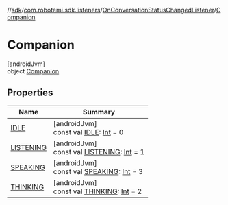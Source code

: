 //[sdk](../../../../index.md)/[com.robotemi.sdk.listeners](../../index.md)/[OnConversationStatusChangedListener](../index.md)/[Companion](index.md)

# Companion

[androidJvm]\
object [Companion](index.md)

## Properties

| Name | Summary |
|---|---|
| [IDLE](-i-d-l-e.md) | [androidJvm]<br>const val [IDLE](-i-d-l-e.md): [Int](https://kotlinlang.org/api/latest/jvm/stdlib/kotlin/-int/index.html) = 0 |
| [LISTENING](-l-i-s-t-e-n-i-n-g.md) | [androidJvm]<br>const val [LISTENING](-l-i-s-t-e-n-i-n-g.md): [Int](https://kotlinlang.org/api/latest/jvm/stdlib/kotlin/-int/index.html) = 1 |
| [SPEAKING](-s-p-e-a-k-i-n-g.md) | [androidJvm]<br>const val [SPEAKING](-s-p-e-a-k-i-n-g.md): [Int](https://kotlinlang.org/api/latest/jvm/stdlib/kotlin/-int/index.html) = 3 |
| [THINKING](-t-h-i-n-k-i-n-g.md) | [androidJvm]<br>const val [THINKING](-t-h-i-n-k-i-n-g.md): [Int](https://kotlinlang.org/api/latest/jvm/stdlib/kotlin/-int/index.html) = 2 |
